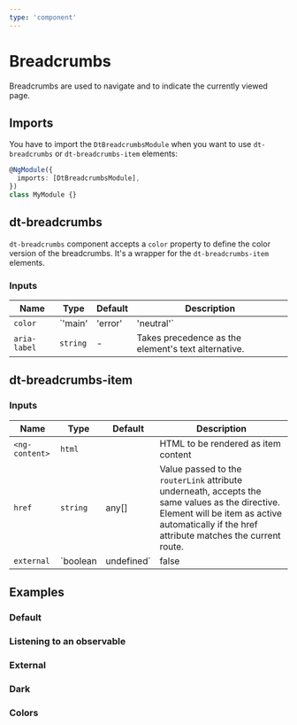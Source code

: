 ```yaml
---
type: 'component'
---
```


# Breadcrumbs

Breadcrumbs are used to navigate and to indicate the currently viewed page.

## Imports

You have to import the `DtBreadcrumbsModule` when you want to use
`dt-breadcrumbs` or `dt-breadcrumbs-item` elements:

```typescript
@NgModule({
  imports: [DtBreadcrumbsModule],
})
class MyModule {}
```

## dt-breadcrumbs

`dt-breadcrumbs` component accepts a `color` property to define the color
version of the breadcrumbs. It's a wrapper for the `dt-breadcrumbs-item`
elements.

### Inputs

| Name         | Type                           | Default | Description                                                                            |
| ------------ | ------------------------------ | ------- | -------------------------------------------------------------------------------------- |
| `color`      | `'main' | 'error' | 'neutral'` | `main`  | Current variation of the theme color which is applied to the color of the breadcrumbs. |
| `aria-label` | `string`                       | -       | Takes precedence as the element's text alternative.                                    |

## dt-breadcrumbs-item

### Inputs

| Name           | Type                  | Default | Description                                                                                                                                                                                    |
| -------------- | --------------------- | ------- | ---------------------------------------------------------------------------------------------------------------------------------------------------------------------------------------------- |
| `<ng-content>` | `html`                |         | HTML to be rendered as item content                                                                                                                                                            |
| `href`         | `string`              | any[]   | Value passed to the `routerLink` attribute underneath, accepts the same values as the directive. Element will be item as active automatically if the href attribute matches the current route. |
| `external`     | `boolean | undefined` | false   | If empty or truthy parameter given, the `href` attribute will not be interpreted as internal router link but rather as en external href                                                        |

## Examples

### Default

<docs-source-example example="BreadcrumbsDefaultExample"></docs-source-example>

### Listening to an observable

<docs-source-example example="BreadcrumbsObservableExample"></docs-source-example>

### External

<docs-source-example example="BreadcrumbsExternalExample"></docs-source-example>

### Dark

<docs-source-example example="BreadcrumbsDarkExample" themedark="true"></docs-source-example>

### Colors

<docs-source-example example="BreadcrumbsColorExample"></docs-source-example>
